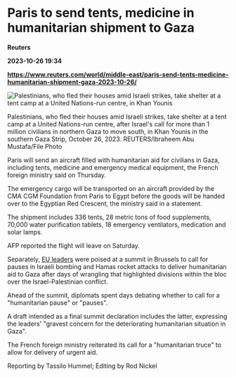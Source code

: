 # Paris to send tents, medicine in humanitarian shipment to Gaza
**Reuters**

**2023-10-26 19:34**

**https://www.reuters.com/world/middle-east/paris-send-tents-medicine-humanitarian-shipment-gaza-2023-10-26/**

![Palestinians, who fled their houses amid Israeli strikes, take shelter at a tent camp at a United Nations-run centre, in Khan Younis](https://www.reuters.com/resizer/EXGd7SG-gU3otyqdmR2TA8seYRk=/1920x0/filters:quality(80)/cloudfront-us-east-2.images.arcpublishing.com/reuters/ESLCWWEQG5KYPI5AJBMLUPFGHU.jpg)

Palestinians, who fled their houses amid Israeli strikes, take shelter at a tent camp at a United Nations-run centre, after Israel's call for more than 1 million civilians in northern Gaza to move south, in Khan Younis in the southern Gaza Strip, October 26, 2023. REUTERS/Ibraheem Abu Mustafa/File Photo

Paris will send an aircraft filled with humanitarian aid for civilians in Gaza, including tents, medicine and emergency medical equipment, the French foreign ministry said on Thursday.

The emergency cargo will be transported on an aircraft provided by the CMA CGM Foundation from Paris to Egypt before the goods will be handed over to the Egyptian Red Crescent, the ministry said in a statement.

The shipment includes 336 tents, 28 metric tons of food supplements, 70,000 water purification tablets, 18 emergency ventilators, medication and solar lamps.

AFP reported the flight will leave on Saturday.

Separately, [EU leaders](https://www.reuters.com/world/eu-leaders-tackle-middle-east-war-aim-keep-up-ukraine-support-2023-10-26/) were poised at a summit in Brussels to call for pauses in Israeli bombing and Hamas rocket attacks to deliver humanitarian aid to Gaza after days of wrangling that highlighted divisions within the bloc over the Israel-Palestinian conflict.

Ahead of the summit, diplomats spent days debating whether to call for a "humanitarian pause" or "pauses".

A draft intended as a final summit declaration includes the latter, expressing the leaders' "gravest concern for the deteriorating humanitarian situation in Gaza".

The French foreign ministry reiterated its call for a "humanitarian truce" to allow for delivery of urgent aid.

Reporting by Tassilo Hummel; Editing by Rod Nickel
